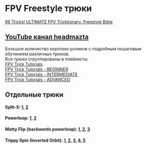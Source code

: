 # FPV Freestyle трюки
[96 Tricks! ULTIMATE FPV Tricktionary. Freestyle Bible](https://www.youtube.com/watch?v=hIbHrO-VBu8)  

## [YouTube канал headmazta](https://www.youtube.com/@headmazta)   
Большое количество коротких роликов с подробным пошаговым обучением различных трюков.  
Все трюки сгруппированы в плейлисты  
[FPV Trick Tutorials](https://www.youtube.com/playlist?list=PLj23ZLg5V56oNLTC4bNI4TndtTEvK-UoT)  
[FPV Trick Tutorials - BEGINNER](https://www.youtube.com/playlist?list=PLj23ZLg5V56prLy-r3-GVd_9wBU4iVC7H)  
[FPV Trick Tutorials - INTERMEDIATE](https://www.youtube.com/playlist?list=PLj23ZLg5V56qvExRVYQkBq6bUsJjwHQqZ)  
[FPV Trick Tutorials - ADVANCED](https://www.youtube.com/playlist?list=PLj23ZLg5V56q99molL1nY1XVa0j42cnzl)  

## Отдельные трюки
#### Split-S: [1](https://www.youtube.com/watch?v=7A_mpyqKZyo), [2](https://www.youtube.com/watch?v=gepPp2OyXUQ)  
#### Powerloop: [1](https://www.youtube.com/watch?v=Ip7JBqRNDzg), [2](https://www.youtube.com/watch?v=LTl0780qgCE)  
#### Matty Flip (backwards powerloop): [1](https://www.youtube.com/watch?v=mZVjPSQHm9Y), [2](https://www.youtube.com/watch?v=625wUUsPqwk&list=WL&index=10&t=268s), [3](https://www.youtube.com/watch?v=REaUgDKeFXs)  
#### Trippy Spin (Inverted Orbit): [1](https://www.youtube.com/watch?v=Lk9EkWkudN0), [2](https://www.youtube.com/watch?v=knTYPUcpjL8), [3](https://www.youtube.com/watch?v=M5YY4iC5z1o), [4](https://www.youtube.com/watch?v=HbUVa1IUfFs), [5](https://www.youtube.com/watch?v=-TxgEsk8T5I)  



